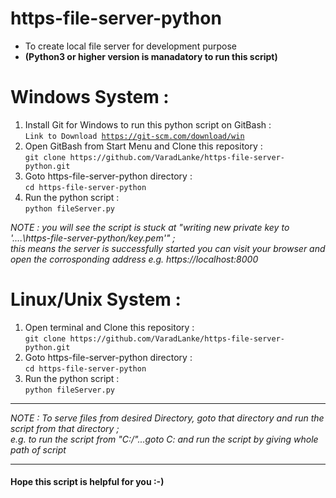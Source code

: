 # https-file-server-python
- To create local file server for development purpose
- <b>(Python3 or higher version is manadatory to run this script)</b>
 
 # Windows System :
<ol>
<li>Install Git for Windows to run this python script on GitBash : 
    <br><code>Link to Download <a href="https://git-scm.com/download/win">https://git-scm.com/download/win</a></code></li>
<li>Open GitBash from Start Menu and Clone this repository :
    <br><code>git clone https://github.com/VaradLanke/https-file-server-python.git</code></li>
<li>Goto https-file-server-python directory :
    <br><code>cd https-file-server-python</code></li>
<li>Run the python script :
    <br><code>python fileServer.py</code></li>
</ol>
<i>NOTE : you will see the script is stuck at "writing new private key to '....\https-file-server-python/key.pem'" ;<br>this means the server is successfully started you can visit your browser and open the corrosponding address e.g. https://localhost:8000</i>

# Linux/Unix System :
<ol>
<li>Open terminal and Clone this repository :
    <br><code>git clone https://github.com/VaradLanke/https-file-server-python.git</code></li>
<li>Goto https-file-server-python directory :
    <br><code>cd https-file-server-python</code></li>
<li>Run the python script :
    <br><code>python fileServer.py</code></li>
</ol>
<hr>
<i>NOTE : To serve files from desired Directory, goto that directory and run the script from that directory ;<br> e.g. to run the script from "C:/"...goto C: and run the script by giving whole path of script</i>
<hr>
<h4>Hope this script is helpful for you :-)</h4>
